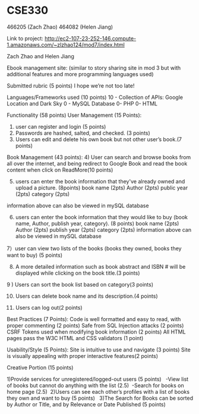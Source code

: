 # CSE330
466205 (Zach Zhao)
464082 (Helen Jiang)

Link to project:
http://ec2-107-23-252-146.compute-1.amazonaws.com/~zlzhao124/mod7/index.html




Zach Zhao and Helen Jiang

Ebook management site:
(similar to story sharing site in mod 3 but with additional features and more programming languages used)

Submitted rubric (5 points)
I hope we’re not too late!

Languages/Frameworks used (10 points)
10 - Collection of APIs: Google Location and Dark Sky
0 - MySQL Database
0- PHP
0- HTML

Functionality (58 points)
User Management (15 Points):
1) user can register and login (5 points)
2) Passwords are hashed, salted, and checked. (3 points) 
3) Users can edit and delete his own book but not other user’s book.(7 points)

Book Management (43 points):
4) User can search and browse books from all over the internet, and being redirect to Google Book and read the book content when click on ReadMore(10 points)

5) users can enter the book information that they've already owned and upload a picture. (8points)
book name (2pts)
Author (2pts)
public year (2pts)
category (2pts)

information above can also be viewed in mySQL database

6) users can enter the book information that they would like to buy (book name, Author, publish year, category). (8 points)
book name (2pts)
Author (2pts)
publish year (2pts)
category (2pts)
information above can also be viewed in mySQL database

7）user can view two lists of the books (books they owned, books they want to buy) (5 points)

8) A more detailed information such as book abstract and ISBN # will be displayed while clicking on the book title.(3 points)

9 ) Users can sort the book list based on category(3 points)

10) Users can delete book name and its description.(4 points) 

11)  Users can log out(2 points)

Best Practices (7 Points):
Code is well formatted and easy to read, with proper commenting (2 points)
Safe from SQL Injection attacks (2 points)
CSRF Tokens used when modifying book information (2 points)
All HTML pages pass the W3C HTML and CSS validators (1 point)

Usability/Style (5 Points):
Site is intuitive to use and navigate (3 points)
Site is visually appealing with proper interactive features(2 points)

Creative Portion (15 points) 

1)Provide services for unregistered/logged-out users (5 points)  
-View list of books but cannot do anything with the list (2.5) 
-Search for books on home page (2.5)
 2)Users can see each other’s profiles with a list of books they own and want to buy (5 points)
  3)The Search for Books can be sorted by Author or Title, and by Relevance or Date Published (5 points) 

